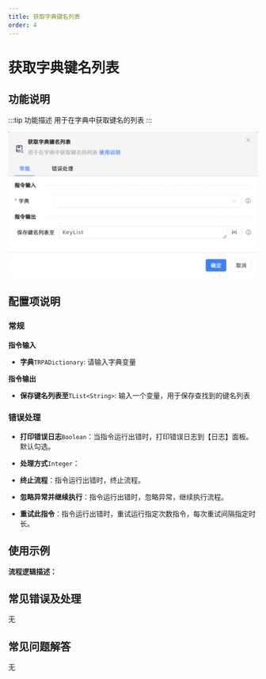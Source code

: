 ```yaml
---
title: 获取字典键名列表
order: 4
---
```


# 获取字典键名列表

## 功能说明

:::tip 功能描述
用于在字典中获取键名的列表
:::

![获取字典键名列表](../../../assets/获取字典键名列表_command.png)

## 配置项说明

### 常规

**指令输入**

- **字典**`TRPADictionary`: 请输入字典变量


**指令输出**

- **保存键名列表至**`TList<String>`: 输入一个变量，用于保存查找到的键名列表

### 错误处理

- **打印错误日志**`Boolean`：当指令运行出错时，打印错误日志到【日志】面板。默认勾选。

- **处理方式**`Integer`：

 - **终止流程**：指令运行出错时，终止流程。

 - **忽略异常并继续执行**：指令运行出错时，忽略异常，继续执行流程。

 - **重试此指令**：指令运行出错时，重试运行指定次数指令，每次重试间隔指定时长。

## 使用示例

**流程逻辑描述：** 

## 常见错误及处理

无

## 常见问题解答

无


